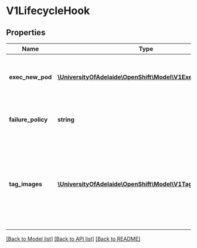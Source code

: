 # V1LifecycleHook

## Properties
Name | Type | Description | Notes
------------ | ------------- | ------------- | -------------
**exec_new_pod** | [**\UniversityOfAdelaide\OpenShift\Model\V1ExecNewPodHook**](V1ExecNewPodHook.md) | ExecNewPod specifies the options for a lifecycle hook backed by a pod. | [optional] 
**failure_policy** | **string** | FailurePolicy specifies what action to take if the hook fails. | 
**tag_images** | [**\UniversityOfAdelaide\OpenShift\Model\V1TagImageHook[]**](V1TagImageHook.md) | TagImages instructs the deployer to tag the current image referenced under a container onto an image stream tag. | [optional] 

[[Back to Model list]](../README.md#documentation-for-models) [[Back to API list]](../README.md#documentation-for-api-endpoints) [[Back to README]](../README.md)


